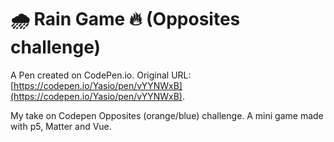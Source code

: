 # 🌧️ Rain Game 🔥 (Opposites challenge)

A Pen created on CodePen.io. Original URL: [https://codepen.io/Yasio/pen/vYYNWxB](https://codepen.io/Yasio/pen/vYYNWxB).

My take on Codepen Opposites (orange/blue) challenge. A mini game made with p5, Matter and Vue.
